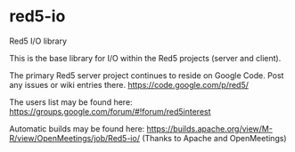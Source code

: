 red5-io
=======

Red5 I/O library

This is the base library for I/O within the Red5 projects (server and client). 

The primary Red5 server project continues to reside on Google Code. Post any issues or wiki entries there.
https://code.google.com/p/red5/

The users list may be found here: https://groups.google.com/forum/#!forum/red5interest

Automatic builds may be found here: https://builds.apache.org/view/M-R/view/OpenMeetings/job/Red5-io/ (Thanks to Apache and OpenMeetings)
